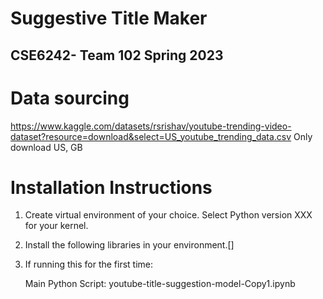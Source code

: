 # Suggestive Title Maker
## CSE6242- Team 102 Spring 2023

# Data sourcing
https://www.kaggle.com/datasets/rsrishav/youtube-trending-video-dataset?resource=download&select=US_youtube_trending_data.csv
Only download US, GB

# Installation Instructions
1. Create virtual environment of your choice. Select Python version XXX for your kernel.
2. Install the following libraries in your environment.[]
3. If running this for the first time:

      Main Python Script: youtube-title-suggestion-model-Copy1.ipynb
      
      

